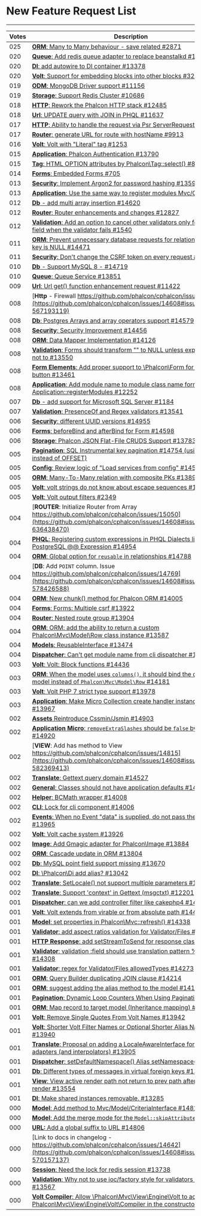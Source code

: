 # New Feature Request List
- - -


| Votes  | Description             |
|--------|-------------------------|
| 025 | [**ORM**: Many to Many behaviour - save related #2871](https://github.com/phalcon/cphalcon/issues/14608#issuecomment-563456526) |
| 020 | [**Queue**: Add redis queue adapter to replace beanstalkd #13385](https://github.com/phalcon/cphalcon/issues/14608#issuecomment-563462564) |
| 020 | [**DI**: add autowire to DI container #13378](https://github.com/phalcon/cphalcon/issues/14608#issuecomment-563462162) |
| 020 | [**Volt**: Support for embedding blocks into other blocks #329](https://github.com/phalcon/cphalcon/issues/14608#issuecomment-563450829) |
| 019 | [**ODM**: MongoDB Driver support #11156 ](https://github.com/phalcon/cphalcon/issues/14608#issuecomment-563457909) |
| 019 | [**Storage**: Support Redis Cluster #10686](https://github.com/phalcon/cphalcon/issues/14608#issuecomment-563457535) |
| 018 | [**HTTP**: Rework the Phalcon HTTP stack #12485](https://github.com/phalcon/cphalcon/issues/14608#issuecomment-563460592) |
| 018 | [**Url**: UPDATE query with JOIN in PHQL #11637](https://github.com/phalcon/cphalcon/issues/14608#issuecomment-563458814) |
| 017 | [**HTTP**: Ability to handle the request via Psr ServerRequest #14390](https://github.com/phalcon/cphalcon/issues/14608#issuecomment-563472103) |
| 017 | [**Router**: generate URL for route with hostName #9913](https://github.com/phalcon/cphalcon/issues/14608#issuecomment-563457193) |
| 016 | [**Volt**: Volt with "Literal" tag #1253](https://github.com/phalcon/cphalcon/issues/14608#issuecomment-563454743) |
| 015 | [**Application**: Phalcon Authentication #13790](https://github.com/phalcon/cphalcon/issues/14608#issuecomment-563465535) |
| 015 | [**Tag**: HTML OPTION attributes by Phalcon\Tag::select() #899](https://github.com/phalcon/cphalcon/issues/14608#issuecomment-563454571) |
| 014 | [**Forms**: Embedded Forms #705](https://github.com/phalcon/cphalcon/issues/14608#issuecomment-563454291) |
| 013 | [**Security**: Implement Argon2 for password hashing #13596](https://github.com/phalcon/cphalcon/issues/14608#issuecomment-563464503) |
| 013 | [**Application**: Use the same way to register modules Mvc/Cli/Micro](https://github.com/phalcon/cphalcon/issues/14608#issuecomment-563460232) |
| 012 | [**Db** - add multi array insertion #14620](https://github.com/phalcon/cphalcon/issues/14608#issuecomment-565614245) |
| 012 | [**Router**: Router enhancements and changes #12827](https://github.com/phalcon/cphalcon/issues/14608#issuecomment-563460975) |
| 012 | [**Validation**: Add an option to cancel other validators only for the same field when the validator fails #1540](https://github.com/phalcon/cphalcon/issues/14608#issuecomment-563455315) |
| 011 | [**ORM**: Prevent unnecessary database requests for relationships where key is NULL #14471](https://github.com/phalcon/cphalcon/issues/14608#issuecomment-563473074) |
| 011 | [**Security**: Don't change the CSRF token on every request #14413](https://github.com/phalcon/cphalcon/issues/14608#issuecomment-563472592) |
| 010 | [**Db** - Support MySQL 8 - #14719 ](https://github.com/phalcon/cphalcon/issues/14608#issuecomment-575210064) |
| 010 | [**Queue**: Queue Service #13851](https://github.com/phalcon/cphalcon/issues/14608#issuecomment-563466492) |
| 009 | [**Url**: Url get() function enhancement request #11422](https://github.com/phalcon/cphalcon/issues/14608#issuecomment-563458598) |
| 008 | [**Http** - Firewall https://github.com/phalcon/cphalcon/issues/11389](https://github.com/phalcon/cphalcon/issues/14608#issuecomment-567193119) |
| 008 | [**Db**: Postgres Arrays and array operators support #14579](https://github.com/phalcon/cphalcon/issues/14608#issuecomment-563474058) |
| 008 | [**Security**: Security Improvement #14456](https://github.com/phalcon/cphalcon/issues/14608#issuecomment-563472866) |
| 008 | [**ORM**: Data Mapper Implementation #14126](https://github.com/phalcon/cphalcon/issues/14608#issuecomment-563470384) |
| 008 | [**Validation**: Forms should transform "" to NULL unless explicitly told not to #13550](https://github.com/phalcon/cphalcon/issues/14608#issuecomment-563463763) |
| 008 | [**Form Elements**: Add proper support to \Phalcon\Form for Radio button #13461](https://github.com/phalcon/cphalcon/issues/14608#issuecomment-563462831) |
| 008 | [**Application**: Add module name to module class name format in Application::registerModules #12252](https://github.com/phalcon/cphalcon/issues/14608#issuecomment-563459928) |
| 007 | [**Db** - add support for Microsoft SQL Server #1184](https://github.com/phalcon/cphalcon/issues/14608#issuecomment-564031896) |
| 007 | [**Validation**: PresenceOf and Regex validators #13541](https://github.com/phalcon/cphalcon/issues/14608#issuecomment-563463446) |
| 006 | [**Security**: different UUID versions #14955](https://github.com/phalcon/cphalcon/issues/14608#issuecomment-618686517) |
| 006 | [**Forms**: beforeBind and afterBind for Form #14598](https://github.com/phalcon/cphalcon/issues/14608#issuecomment-563474183) |
| 006 | [**Storage**: Phalcon JSON Flat-File CRUDS Support #13783](https://github.com/phalcon/cphalcon/issues/14608#issuecomment-563465319) |
| 005 | [**Pagination**: SQL Instrumental key pagination #14754 (using LIMIT instead of OFFSET)](https://github.com/phalcon/cphalcon/issues/14608#issuecomment-577485346) |
| 005 | [**Config**: Review logic of "Load services from config" #14564](https://github.com/phalcon/cphalcon/issues/14608#issuecomment-563473911) |
| 005 | [**ORM**: Many-To-Many relation with composite PKs #13890](https://github.com/phalcon/cphalcon/issues/14608#issuecomment-563467094) |
| 005 | [**Volt**: volt strings do not know about escape sequences #12888](https://github.com/phalcon/cphalcon/issues/14608#issuecomment-563461156) |
| 005 | [**Volt**: Volt output filters #2349](https://github.com/phalcon/cphalcon/issues/14608#issuecomment-563455702) |
| 004 | [**ROUTER**: Initialize Router from Array https://github.com/phalcon/cphalcon/issues/15050](https://github.com/phalcon/cphalcon/issues/14608#issuecomment-636438470) |
| 004 | [**PHQL**: Registering custom expressions in PHQL Dialects like PostgreSQL @@ Expression #14954](https://github.com/phalcon/cphalcon/issues/14608#issuecomment-618686731) |
| 004 | [**ORM**: Global option for `reusable` in relationships #14788  ](https://github.com/phalcon/cphalcon/issues/14608#issuecomment-580074598) |
| 004 | [**DB**: Add `POINT` column. Issue https://github.com/phalcon/cphalcon/issues/14769](https://github.com/phalcon/cphalcon/issues/14608#issuecomment-578426588) |
| 004 | [**ORM**: New chunk() method for Phalcon ORM #14005](https://github.com/phalcon/cphalcon/issues/14608#issuecomment-563469164) |
| 004 | [**Forms**: Forms: Multiple csrf #13922](https://github.com/phalcon/cphalcon/issues/14608#issuecomment-563467909) |
| 004 | [**Router**: Nested route group #13904](https://github.com/phalcon/cphalcon/issues/14608#issuecomment-563467331) |
| 004 | [**ORM**: ORM: add the ability to return a custom Phalcon\Mvc\Model\Row class instance #13587](https://github.com/phalcon/cphalcon/issues/14608#issuecomment-563464329) |
| 004 | [**Models**: ReusableInterface #13474](https://github.com/phalcon/cphalcon/issues/14608#issuecomment-563463272) |
| 004 | [**Dispatcher**: Can't get module name from cli dispatcher #13229](https://github.com/phalcon/cphalcon/issues/14608#issuecomment-563461811) |
| 003 | [**Volt**: Volt: Block functions #14436](https://github.com/phalcon/cphalcon/issues/14608#issuecomment-563472761) |
| 003 | [**ORM**: When the model uses `columns()`, it should bind the original model instead of `Phalcon\Mvc\Model\Row` #14181](https://github.com/phalcon/cphalcon/issues/14608#issuecomment-563470662) |
| 003 | [**Volt**: Volt PHP 7 strict type support #13978](https://github.com/phalcon/cphalcon/issues/14608#issuecomment-563468935) |
| 003 | [**Application**: Make Micro Collection create handler instance with DI #13967](https://github.com/phalcon/cphalcon/issues/14608#issuecomment-563468734) |
| 002 | [**Assets** Reintroduce Cssmin/Jsmin #14903](https://github.com/phalcon/cphalcon/issues/14608#issuecomment-612258064) |
| 002 | [**Application Micro**: `removeExtraSlashes` should be `false` by default  #14920  ](https://github.com/phalcon/cphalcon/issues/14608#issuecomment-612254092) |
| 002 | [**VIEW**: Add has method to View https://github.com/phalcon/cphalcon/issues/14815](https://github.com/phalcon/cphalcon/issues/14608#issuecomment-582369413) |
| 002 | [**Translate**: Gettext query domain #14527](https://github.com/phalcon/cphalcon/issues/14608#issuecomment-563473701) |
| 002 | [**General**: Classes should not have application defaults #14412](https://github.com/phalcon/cphalcon/issues/14608#issuecomment-563472373) |
| 002 | [**Helper**: BCMath wrapper #14008](https://github.com/phalcon/cphalcon/issues/14608#issuecomment-563469554) |
| 002 | [**CLI**: Lock for cli component #14006](https://github.com/phalcon/cphalcon/issues/14608#issuecomment-563469269) |
| 002 | [**Events**: When no Event "data" is supplied, do not pass the parameter #13965](https://github.com/phalcon/cphalcon/issues/14608#issuecomment-563468580) |
| 002 | [**Volt**: Volt cache system #13926](https://github.com/phalcon/cphalcon/issues/14608#issuecomment-563468064) |
| 002 | [**Image**: Add Gmagic adapter for Phalcon\Image #13884](https://github.com/phalcon/cphalcon/issues/14608#issuecomment-563466912) |
| 002 | [**ORM**: Cascade update in ORM #13804](https://github.com/phalcon/cphalcon/issues/14608#issuecomment-563465830) |
| 002 | [**Db**: MySQL point field support missing #13670](https://github.com/phalcon/cphalcon/issues/14608#issuecomment-563464733) |
| 002 | [**DI**: \Phalcon\Di add alias? #13042](https://github.com/phalcon/cphalcon/issues/14608#issuecomment-563461382) |
| 002 | [**Translate**: SetLocale() not support multiple parameters #12202](https://github.com/phalcon/cphalcon/issues/14608#issuecomment-563459713) |
| 002 | [**Translate**: Support 'context' in Gettext (msgctxt) #12201](https://github.com/phalcon/cphalcon/issues/14608#issuecomment-563459537) |
| 001 | [**Dispatcher**: can we add controller filter like cakephp4 #14902](https://github.com/phalcon/cphalcon/issues/14608#issuecomment-612260608) |
| 001 | [**Volt**: Volt extends from virable or from absolute path #14411](https://github.com/phalcon/cphalcon/issues/14608#issuecomment-563472223) |
| 001 | [**Model**: set properties in Phalcon\Mvc::refresh() #14338](https://github.com/phalcon/cphalcon/issues/14608#issuecomment-563471609) |
| 001 | [**Validator**: add aspect ratios validation for Validator/Files #14327](https://github.com/phalcon/cphalcon/issues/14608#issuecomment-563471422) |
| 001 | [**HTTP Response**: add setStreamToSend for response class #14309](https://github.com/phalcon/cphalcon/issues/14608#issuecomment-563471281) |
| 001 | [**Validator**: validation :field should use translation pattern %field% #14308](https://github.com/phalcon/cphalcon/issues/14608#issuecomment-563471140) |
| 001 | [**Validator**: regex for Validator/Files allowedTypes #14273](https://github.com/phalcon/cphalcon/issues/14608#issuecomment-563471018) |
| 001 | [**ORM**: Query Builder duplicating JOIN clause #14214](https://github.com/phalcon/cphalcon/issues/14608#issuecomment-563470840) |
| 001 | [**ORM**: suggest adding the alias method to the model #14185](https://github.com/phalcon/cphalcon/issues/14608#issuecomment-563470748) |
| 001 | [**Pagination**: Dynamic Loop Counters When Using Pagination #14046](https://github.com/phalcon/cphalcon/issues/14608#issuecomment-563469839) |
| 001 | [**ORM**: Map record to target model (Inheritance mapping) #14007](https://github.com/phalcon/cphalcon/issues/14608#issuecomment-563469360) |
| 001 | [**Volt**: Remove Single Quotes From Volt Names #13942](https://github.com/phalcon/cphalcon/issues/14608#issuecomment-563468440) |
| 001 | [**Volt**: Shorter Volt Filter Names or Optional Shorter Alias Names #13940](https://github.com/phalcon/cphalcon/issues/14608#issuecomment-563468162) |
| 001 | [**Translate**: Proposal on adding a LocaleAwareInterface for Translate adapters (and interpolators) #13905](https://github.com/phalcon/cphalcon/issues/14608#issuecomment-563467599) |
| 001 | [**Dispatcher**: setDefaultNamespace() Alias setNamespace() #13814](https://github.com/phalcon/cphalcon/issues/14608#issuecomment-563466372) |
| 001 | [**Db**: Different types of messages in virtual foreign keys #13801](https://github.com/phalcon/cphalcon/issues/14608#issuecomment-563465704) |
| 001 | [**View**: View active render path not return to prev path after partial render #13554](https://github.com/phalcon/cphalcon/issues/14608#issuecomment-563463890) |
| 001 | [**DI**: Make shared instances removable. #13285](https://github.com/phalcon/cphalcon/issues/14608#issuecomment-563461980) |
| 000 | [**Model**: Add method to Mvc/Model/CriteriaInterface #14818](https://github.com/phalcon/cphalcon/issues/14608#issuecomment-612263365) |
| 000 | [**Model**: Add the merge mode for the `Model::skipAttributes()` #14934](https://github.com/phalcon/cphalcon/issues/14608#issuecomment-612256783) |
| 000 | [**URL:** Add a global suffix to URL #14806](https://github.com/phalcon/cphalcon/issues/14608#issuecomment-581779401) |
| 000 | [Link to docs in changelog -  https://github.com/phalcon/cphalcon/issues/14642](https://github.com/phalcon/cphalcon/issues/14608#issuecomment-570157137) |
| 000 | [**Session**: Need the lock for redis session #13738](https://github.com/phalcon/cphalcon/issues/14608#issuecomment-563464989) |
| 000 | [**Validation**: Why not to use ioc/factory style for validators like filters? #13567](https://github.com/phalcon/cphalcon/issues/14608#issuecomment-563464179) |
| 000 | [**Volt Compiler**: Allow \Phalcon\Mvc\View\Engine\Volt to accept Phalcon\Mvc\View\Engine\Volt\Compiler in the constructor #2700](https://github.com/phalcon/cphalcon/issues/14608#issuecomment-563456153) |
